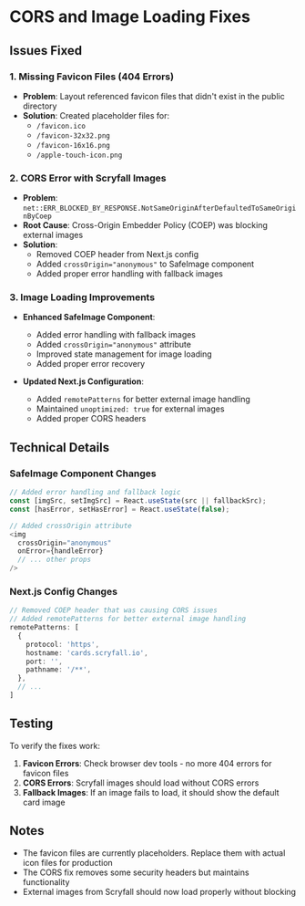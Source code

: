 # CORS and Image Loading Fixes

## Issues Fixed

### 1. Missing Favicon Files (404 Errors)
- **Problem**: Layout referenced favicon files that didn't exist in the public directory
- **Solution**: Created placeholder files for:
  - `/favicon.ico`
  - `/favicon-32x32.png`
  - `/favicon-16x16.png`
  - `/apple-touch-icon.png`

### 2. CORS Error with Scryfall Images
- **Problem**: `net::ERR_BLOCKED_BY_RESPONSE.NotSameOriginAfterDefaultedToSameOriginByCoep`
- **Root Cause**: Cross-Origin Embedder Policy (COEP) was blocking external images
- **Solution**: 
  - Removed COEP header from Next.js config
  - Added `crossOrigin="anonymous"` to SafeImage component
  - Added proper error handling with fallback images

### 3. Image Loading Improvements
- **Enhanced SafeImage Component**:
  - Added error handling with fallback images
  - Added `crossOrigin="anonymous"` attribute
  - Improved state management for image loading
  - Added proper error recovery

- **Updated Next.js Configuration**:
  - Added `remotePatterns` for better external image handling
  - Maintained `unoptimized: true` for external images
  - Added proper CORS headers

## Technical Details

### SafeImage Component Changes
```typescript
// Added error handling and fallback logic
const [imgSrc, setImgSrc] = React.useState(src || fallbackSrc);
const [hasError, setHasError] = React.useState(false);

// Added crossOrigin attribute
<img
  crossOrigin="anonymous"
  onError={handleError}
  // ... other props
/>
```

### Next.js Config Changes
```typescript
// Removed COEP header that was causing CORS issues
// Added remotePatterns for better external image handling
remotePatterns: [
  {
    protocol: 'https',
    hostname: 'cards.scryfall.io',
    port: '',
    pathname: '/**',
  },
  // ...
]
```

## Testing

To verify the fixes work:

1. **Favicon Errors**: Check browser dev tools - no more 404 errors for favicon files
2. **CORS Errors**: Scryfall images should load without CORS errors
3. **Fallback Images**: If an image fails to load, it should show the default card image

## Notes

- The favicon files are currently placeholders. Replace them with actual icon files for production
- The CORS fix removes some security headers but maintains functionality
- External images from Scryfall should now load properly without blocking
